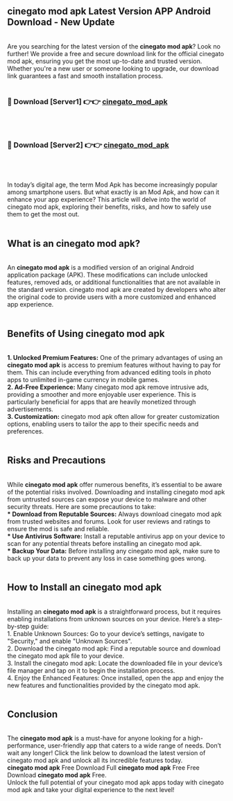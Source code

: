 ## cinegato mod apk Latest Version APP Android Download - New Update
<br>
Are you searching for the latest version of the <strong>cinegato mod apk</strong>? Look no further! We provide a free and secure download link for the official cinegato mod apk, ensuring you get the most up-to-date and trusted version. Whether you're a new user or someone looking to upgrade, our download link guarantees a fast and smooth installation process.
<br>
<br>
<h3>🔴 Download [Server1] 👉👉 <a href="https://modyolo.store/cinegato+mod+apk">cinegato_mod_apk</a></h3><br>
<br>
<h3>🔴 Download [Server2] 👉👉 <a href="https://modyolo.store/cinegato+mod+apk">cinegato_mod_apk</a></h3><br>
<br>
<br>
In today’s digital age, the term Mod Apk has become increasingly popular among smartphone users. But what exactly is an Mod Apk, and how can it enhance your app experience? This article will delve into the world of cinegato mod apk, exploring their benefits, risks, and how to safely use them to get the most out.
<br>
<br>
<h2>What is an cinegato mod apk?</h2>
<br>
An <strong>cinegato mod apk</strong> is a modified version of an original Android application package (APK). These modifications can include unlocked features, removed ads, or additional functionalities that are not available in the standard version. cinegato mod apk are created by developers who alter the original code to provide users with a more customized and enhanced app experience.
<br>
<br>
<h2>Benefits of Using cinegato mod apk</h2>
<br>
<strong> 1. Unlocked Premium Features:</strong> One of the primary advantages of using an <strong>cinegato mod apk</strong> is access to premium features without having to pay for them. This can include everything from advanced editing tools in photo apps to unlimited in-game currency in mobile games.
<br>
<strong> 2. Ad-Free Experience:</strong> Many cinegato mod apk remove intrusive ads, providing a smoother and more enjoyable user experience. This is particularly beneficial for apps that are heavily monetized through advertisements.
<br>
<strong> 3. Customization:</strong> cinegato mod apk often allow for greater customization options, enabling users to tailor the app to their specific needs and preferences.
<br>
<br>
<h2>Risks and Precautions</h2>
<br>
While <strong>cinegato mod apk</strong> offer numerous benefits, it’s essential to be aware of the potential risks involved. Downloading and installing cinegato mod apk from untrusted sources can expose your device to malware and other security threats. Here are some precautions to take:
<br>
<strong> * Download from Reputable Sources:</strong> Always download cinegato mod apk from trusted websites and forums. Look for user reviews and ratings to ensure the mod is safe and reliable.
<br>
<strong> * Use Antivirus Software:</strong> Install a reputable antivirus app on your device to scan for any potential threats before installing an cinegato mod apk.
<br>
<strong> * Backup Your Data:</strong> Before installing any cinegato mod apk, make sure to back up your data to prevent any loss in case something goes wrong.
<br>
<br>
<h2>How to Install an cinegato mod apk</h2>
<br>
Installing an <strong>cinegato mod apk</strong> is a straightforward process, but it requires enabling installations from unknown sources on your device. Here’s a step-by-step guide:
<br>
 1. Enable Unknown Sources: Go to your device’s settings, navigate to "Security," and enable "Unknown Sources".
<br>
 2. Download the cinegato mod apk: Find a reputable source and download the cinegato mod apk file to your device.
<br>
 3. Install the cinegato mod apk: Locate the downloaded file in your device’s file manager and tap on it to begin the installation process.
<br>
 4. Enjoy the Enhanced Features: Once installed, open the app and enjoy the new features and functionalities provided by the cinegato mod apk.
<br>
<br>
<h2><strong>Conclusion</strong></h2>
<br>
The <strong>cinegato mod apk</strong> is a must-have for anyone looking for a high-performance, user-friendly app that caters to a wide range of needs. Don’t wait any longer! Click the link below to download the latest version of cinegato mod apk and unlock all its incredible features today.
<br>
<strong>cinegato mod apk</strong> Free Download Full <strong>cinegato mod apk</strong> Free Free Download <strong>cinegato mod apk</strong> Free.
<br>
Unlock the full potential of your cinegato mod apk apps today with cinegato mod apk and take your digital experience to the next level!